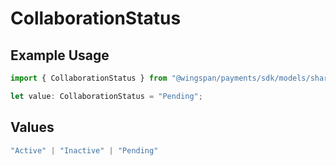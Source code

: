 # CollaborationStatus

## Example Usage

```typescript
import { CollaborationStatus } from "@wingspan/payments/sdk/models/shared";

let value: CollaborationStatus = "Pending";
```

## Values

```typescript
"Active" | "Inactive" | "Pending"
```